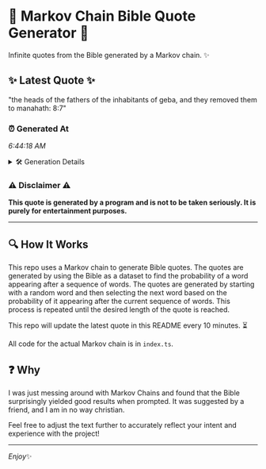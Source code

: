 # 📖 Markov Chain Bible Quote Generator 📖

Infinite quotes from the Bible generated by a Markov chain. ✨

## ✨ Latest Quote ✨
"the heads of the fathers of the inhabitants of geba, and they removed them to manahath: 8:7"

### ⏰ Generated At
*6:44:18 AM*

<details>
    <summary>🛠️ Generation Details</summary>
    <p>
        <strong>🌱 Seed:</strong> the<br>
        <strong>🔄 Iterations:</strong> 16<br>
        <strong>📜 Context History:</strong><br>[ the ]: heads<br>[ the, heads ]: of<br>[ the, heads, of ]: the<br>[ the, heads, of, the ]: fathers<br>[ the, heads, of, the, fathers ]: of<br>[ the, heads, of, the, fathers, of ]: the<br>[ heads, of, the, fathers, of, the ]: inhabitants<br>[ of, the, fathers, of, the, inhabitants ]: of<br>[ the, fathers, of, the, inhabitants, of ]: geba,<br>[ fathers, of, the, inhabitants, of, geba, ]: and<br>[ of, the, inhabitants, of, geba,, and ]: they<br>[ the, inhabitants, of, geba,, and, they ]: removed<br>[ inhabitants, of, geba,, and, they, removed ]: them<br>[ of, geba,, and, they, removed, them ]: to<br>[ geba,, and, they, removed, them, to ]: manahath:<br>[ and, they, removed, them, to, manahath: ]: 8:7<br>
    </p>
</details>

### ⚠️ Disclaimer ⚠️
**This quote is generated by a program and is not to be taken seriously. It is purely for entertainment purposes.**

---

## 🔍 How It Works

This repo uses a Markov chain to generate Bible quotes. The quotes are generated by using the Bible as a dataset to find the probability of a word appearing after a sequence of words. The quotes are generated by starting with a random word and then selecting the next word based on the probability of it appearing after the current sequence of words. This process is repeated until the desired length of the quote is reached.

This repo will update the latest quote in this README every 10 minutes. ⏳

All code for the actual Markov chain is in `index.ts`.

## ❓ Why

I was just messing around with Markov Chains and found that the Bible surprisingly yielded good results when prompted. 
It was suggested by a friend, and I am in no way christian.

Feel free to adjust the text further to accurately reflect your intent and experience with the project!

---

*Enjoy*✨
